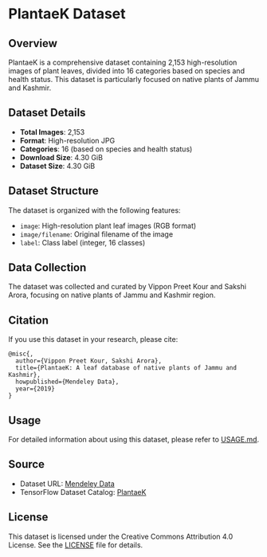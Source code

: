 # PlantaeK Dataset

## Overview
PlantaeK is a comprehensive dataset containing 2,153 high-resolution images of plant leaves, divided into 16 categories based on species and health status. This dataset is particularly focused on native plants of Jammu and Kashmir.

## Dataset Details
- **Total Images**: 2,153
- **Format**: High-resolution JPG
- **Categories**: 16 (based on species and health status)
- **Download Size**: 4.30 GiB
- **Dataset Size**: 4.30 GiB

## Dataset Structure
The dataset is organized with the following features:
- `image`: High-resolution plant leaf images (RGB format)
- `image/filename`: Original filename of the image
- `label`: Class label (integer, 16 classes)

## Data Collection
The dataset was collected and curated by Vippon Preet Kour and Sakshi Arora, focusing on native plants of Jammu and Kashmir region.

## Citation
If you use this dataset in your research, please cite:
```
@misc{,
  author={Vippon Preet Kour, Sakshi Arora},
  title={PlantaeK: A leaf database of native plants of Jammu and Kashmir},
  howpublished={Mendeley Data},
  year={2019}
}
```

## Usage
For detailed information about using this dataset, please refer to [USAGE.md](USAGE.md).

## Source
- Dataset URL: [Mendeley Data](https://data.mendeley.com/datasets/t6j2h22jpx/1)
- TensorFlow Dataset Catalog: [PlantaeK](https://www.tensorflow.org/datasets/catalog/plantae_k)

## License
This dataset is licensed under the Creative Commons Attribution 4.0 License. See the [LICENSE](LICENSE) file for details.
